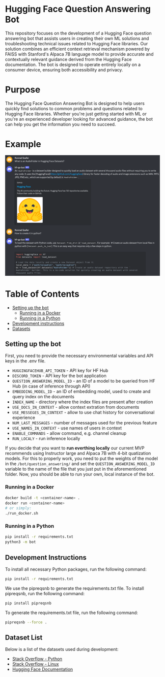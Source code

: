 # Hugging Face Question Answering Bot

This repository focuses on the development of a Hugging Face question answering bot that assists users in creating their own ML solutions and troubleshooting technical issues related to Hugging Face libraries. Our solution combines an efficient context retrieval mechanism powered by FAISS with Stanford's Alpaca 7B language model to provide accurate and contextually relevant guidance derived from the Hugging Face documentation. The bot is designed to operate entirely locally on a consumer device, ensuring both accessibility and privacy. 

# Purpose
The Hugging Face Question Answering Bot is designed to help users quickly find solutions to common problems and questions related to Hugging Face libraries. Whether you're just getting started with ML or you're an experienced developer looking for advanced guidance, the bot can help you get the information you need to succeed.

# Example
![Example](./assets/example.png)

# Table of Contents
- [Setting up the bot](#setting-up-the-bot)
    - [Running in a Docker](#running-in-a-docker)
    - [Running in a Python](#running-in-a-python)
- [Development instructions](#development-instructions)
- [Datasets](#dataset-list)

## Setting up the bot
First, you need to provide the necessary environmental variables and API keys in the .env file. 
- `HUGGINGFACEHUB_API_TOKEN` - API key for HF Hub
- `DISCORD_TOKEN` - API key for the bot application
- `QUESTION_ANSWERING_MODEL_ID` - an ID of a model to be queried from HF Hub (in case of inference through API)
- `EMBEDDING_MODEL_ID` - an ID of embedding model, used to create and query index on the documents
- `INDEX_NAME` - directory where the index files are present after creation
- `USE_DOCS_IN_CONTEXT` - allow context extration from documents
- `USE_MESSEGES_IN_CONTEXT` - allow to use chat history for conversational experience
- `NUM_LAST_MESSAGES` - number of messages used for the previous feature
- `USE_NAMES_IN_CONTEXT` - use names of users in context
- `ENABLE_COMMANDS` - allow command, e.g. channel cleanup
- `RUN_LOCALY` - run inference locally

If you decide that you want to **run everthing locally** our current MVP recommends using Instructor large and Alpaca 7B with 4-bit quatization models. For this to properly work, you need to put the weights of the model in the `/bot/question_answering/` and set the `QUESTION_ANSWERING_MODEL_ID` variable to the name of the file that you just put in the aforementioned folder. Now, you should be able to run your own, local instance of the bot.

### Running in a Docker
```bash
docker build -t <container-name> .
docker run <container-name>
# or simply:
./run_docker.sh
```

### Running in a Python
```bash
pip install -r requirements.txt
python3 -m bot
```

## Development Instructions

To install all necessary Python packages, run the following command:

```bash
pip install -r requirements.txt
```
We use the pipreqsnb to generate the requirements.txt file. To install pipreqsnb, run the following command:

```bash
pip install pipreqsnb
```
To generate the requirements.txt file, run the following command:

```bash
pipreqsnb --force .
```

## Dataset List

Below is a list of the datasets used during development:
- [Stack Overflow - Python](https://huggingface.co/datasets/KonradSzafer/stackoverflow_python_preprocessed)
- [Stack Overflow - Linux](https://huggingface.co/datasets/KonradSzafer/stackoverflow_linux)
- [Hugging Face Documentation](https://huggingface.co/docs)
